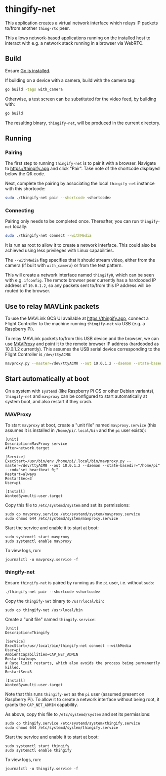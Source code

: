# thingify-net

This application creates a virtual network interface which relays IP packets
to/from another `thing-rtc` peer.

This allows network-based applications running on the installed host to
interact with e.g. a network stack running in a browser via WebRTC.

## Build

Ensure [Go is installed](https://go.dev/doc/install).

If building on a device with a camera, build with the camera tag:

```bash
go build -tags with_camera
```

Otherwise, a test screen can be substituted for the video feed, by building with:

```bash
go build
```

The resulting binary, `thingify-net`, will be produced in the current directory.

## Running

### Pairing

The first step to running `thingify-net` is to pair it with a browser. Navigate
to https://thingify.app and click "Pair". Take note of the shortcode displayed
below the QR code.

Next, complete the pairing by associating the local `thingify-net` instance with
this shortcode:

```bash
sudo ./thingify-net pair --shortcode <shortcode>
```

### Connecting

Pairing only needs to be completed once. Thereafter, you can run `thingify-net`
locally:

```bash
sudo ./thingify-net connect --withMedia
```

It is run as root to allow it to create a network interface. This could also be
achieved using less privileges with Linux capabilities.

The `--withMedia` flag specifies that it should stream video, either from the
camera (if built with `with_camera`) or from the test pattern.

This will create a network interface named `thingify0`, which can be seen with
e.g. `ifconfig`. The remote browser peer currently has a hardcoded IP address of
`10.0.1.2`, so any packets sent to/from this IP address will be routed to the
browser.

## Use to relay MAVLink packets

To use the MAVLink GCS UI available at https://thingify.app, connect a Flight
Controller to the machine running `thingify-net` via USB (e.g. a Raspberry Pi).

To relay MAVLink packets to/from this USB device and the browser, we can use
[MAVProxy](https://ardupilot.org/mavproxy/) and point it to the remote browser
IP address (hardcoded as 10.0.1.2 currently). This assumes the USB serial device
corresponding to the Flight Controller is `/dev/ttyACM0`:

```bash
mavproxy.py --master=/dev/ttyACM0 --out 10.0.1.2 --daemon --state-basedir="/home/pi" --cmd="set heartbeat 0;"
```

## Start automatically at boot

On a system with `systemd` (like Raspberry Pi OS or other Debian variants),
`thingify-net` and `mavproxy` can be configured to start automatically at
system boot, and also restart if they crash.

### MAVProxy

To start `mavproxy` at boot, create a "unit file" named `mavproxy.service`
(this assumes it is installed in `/home/pi/.local/bin` and the `pi` user
exists):

```
[Unit]
Description=MavProxy service
After=network.target

[Service]
ExecStart=/usr/bin/env /home/pi/.local/bin/mavproxy.py --master=/dev/ttyACM0 --out 10.0.1.2 --daemon --state-basedir="/home/pi" --cmd="set heartbeat 0;"
Restart=always
RestartSec=3
User=pi

[Install]
WantedBy=multi-user.target
```

Copy this file to `/etc/systemd/system` and set its permissions:

```
sudo cp mavproxy.service /etc/systemd/system/mavproxy.service
sudo chmod 644 /etc/systemd/system/mavproxy.service
```

Start the service and enable it to start at boot:

```
sudo systemctl start mavproxy
sudo systemctl enable mavproxy
```

To view logs, run:

```
journalctl -u mavproxy.service -f
```

### thingify-net

Ensure `thingify-net` is paired by running as the `pi` user, i.e. without
`sudo`:

```
./thingify-net pair --shortcode <shortcode>
```

Copy the `thingify-net` binary to `/usr/local/bin`:

```
sudo cp thingify-net /usr/local/bin
```

Create a "unit file" named `thingify.service`:

```
[Unit]
Description=Thingify

[Service]
ExecStart=/usr/local/bin/thingify-net connect --withMedia
User=pi
AmbientCapabilities=CAP_NET_ADMIN
Restart=always
# Rate limit restarts, which also avoids the process being permanently killed.
RestartSec=3

[Install]
WantedBy=multi-user.target
```

Note that this runs `thingify-net` as the `pi` user (assumed present on
Raspberry Pi). To allow it to create a network interface without being root, it
grants the `CAP_NET_ADMIN` capability.

As above, copy this file to `/etc/systemd/system` and set its permissions:

```
sudo cp thingify.service /etc/systemd/system/thingify.service
sudo chmod 644 /etc/systemd/system/thingify.service
```

Start the service and enable it to start at boot:

```
sudo systemctl start thingify
sudo systemctl enable thingify
```

To view logs, run:

```
journalctl -u thingify.service -f
```
